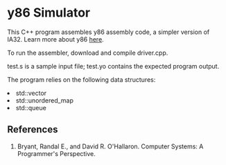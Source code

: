 # y86 Simulator

<p>This C++ program assembles y86 assembly code, a simpler version of IA32. Learn more about y86 <a href=https://www.cs.cmu.edu/afs/cs/academic/class/15349-s02/lectures/class1b-ISA.pdf>here</a>.</p>
<p>To run the assembler, download and compile driver.cpp.</p>
<p>test.s is a sample input file; test.yo contains the expected program output.</p>
<p>The program relies on the following data structures:</p>
<list>
  <li>std::vector</li>
  <li>std::unordered_map</li>
  <li>std::queue</li>
</list>

## References
1. Bryant, Randal E., and David R. O'Hallaron. Computer Systems: A Programmer's Perspective.
